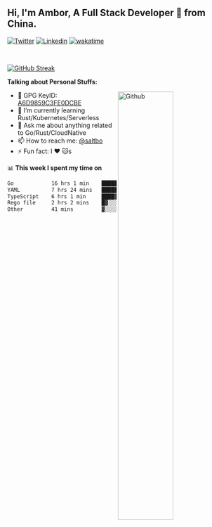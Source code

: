 ## Hi, I'm Ambor, A Full Stack Developer 🚀 from China.

[![Twitter](https://img.shields.io/badge/-saltbo-1ca0f1?style=flat&logo=twitter&logoColor=white)](https://twitter.com/rdsaltbo)
[![Linkedin](https://img.shields.io/badge/-saltbo-blue?style=flat&logo=Linkedin&logoColor=white)](https://www.linkedin.com/in/saltbo/)
[![wakatime](https://wakatime.com/badge/user/f82b1c77-faab-48cd-aef5-a12c0aff104b.svg)](https://wakatime.com/@f82b1c77-faab-48cd-aef5-a12c0aff104b)

&nbsp;  

[![GitHub Streak](http://github-readme-streak-stats.herokuapp.com?user=saltbo&hide_border=true&date_format=M%20j%5B%2C%20Y%5D)](https://git.io/streak-stats)

**Talking about Personal Stuffs:**
<!-- Any image aligned to the right. Beware the width  -->
<img width="50%" align="right" alt="Github" src="https://raw.githubusercontent.com/saltbo/saltbo/master/images/git-header.svg" />

- 🤘 GPG KeyID: [A6D9859C3FE0DCBE](https://saltbo.cn/pgp_keys.asc)
- 🌱 I’m currently learning Rust/Kubernetes/Serverless
- 💬 Ask me about anything related to Go/Rust/CloudNative
- 📫 How to reach me: [@saltbo](https://t.me/saltbo)
- ⚡ Fun fact: I :heart: :cat:s


📊 **This week I spent my time on**
<!--START_SECTION:waka-->

```txt
Go            16 hrs 1 min    ████████████░░░░░░░░░░░░░   47.94 %
YAML          7 hrs 24 mins   █████▓░░░░░░░░░░░░░░░░░░░   22.13 %
TypeScript    6 hrs 1 min     ████▓░░░░░░░░░░░░░░░░░░░░   18.00 %
Rego file     2 hrs 2 mins    █▓░░░░░░░░░░░░░░░░░░░░░░░   06.13 %
Other         41 mins         ▓░░░░░░░░░░░░░░░░░░░░░░░░   02.07 %
```

<!--END_SECTION:waka-->
